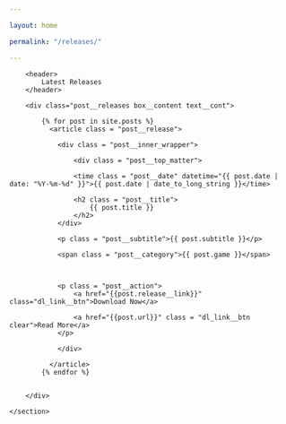 ```yaml
---

layout: home

permalink: "/releases/"

---
```


<div class="main-wrapper">
	<section class="sect box__content_wrapper releases">

		<header>
			Latest Releases
		</header>
			
		<div class="post__releases box__content text__cont">
			
			{% for post in site.posts %}
			  <article class = "post__release">

			  	<div class = "post__inner_wrapper">

			  		<div class = "post__top_matter">

			  		<time class = "post__date" datetime="{{ post.date | date: "%Y-%m-%d" }}">{{ post.date | date_to_long_string }}</time>

				    <h2 class = "post__title">
				        {{ post.title }}
				    </h2>
			  	</div>
					
			    <p class = "post__subtitle">{{ post.subtitle }}</p>
				
				<span class = "post__category">{{ post.game }}</span>
			  	


				<p class = "post__action">
					<a href="{{post.release__link}}" class="dl_link__btn">Download Now</a>

				    <a href="{{post.url}}" class = "dl_link__btn clear">Read More</a>
				</p>

			  	</div>
				    
			  </article>
			{% endfor %}


		</div>
		
	</section>
</div>
